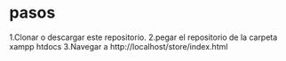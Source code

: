 # pasos
1.Clonar o descargar este repositorio.
2.pegar el repositorio de la carpeta xampp htdocs
3.Navegar a http://localhost/store/index.html
